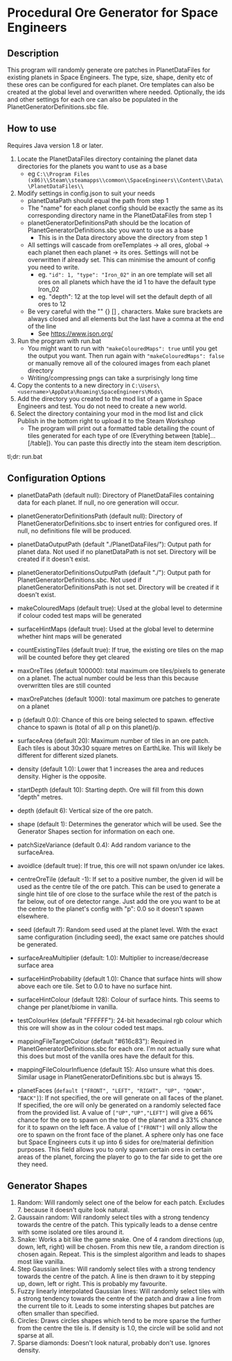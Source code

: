 # Procedural Ore Generator for Space Engineers

## Description

This program will randomly generate ore patches in PlanetDataFiles for existing planets in Space Engineers. The type, size, shape, denity etc of these ores can be configured for each planet. Ore templates can also be created at the global level and overwritten where needed. Optionally, the ids and other settings for each ore can also be populated in the PlanetGeneratorDefinitions.sbc file. 


## How to use

Requires Java version 1.8 or later.

1. Locate the PlanetDataFiles directory containing the planet data directories for the planets you want to use as a base
   - eg `C:\\Program Files (x86)\\Steam\\steamapps\\common\\SpaceEngineers\\Content\\Data\\PlanetDataFiles\\` 
2. Modify settings in config.json to suit your needs
   - planetDataPath should equal the path from step 1
   - The "name" for each planet config should be exactly the same as its corresponding directory name in the PlanetDataFiles from step 1
   - planetGeneratorDefinitionsPath should be the location of PlanetGeneratorDefinitions.sbc you want to use as a base
     - This is in the Data directory above the directory from step 1
   - All settings will cascade from oreTemplates -> all ores, global -> each planet then each planet -> its ores. Settings will not be overwritten if already set. This can minimise the amount of config you need to write.
     - eg. `"id": 1, "type": "Iron_02"` in an ore template will set all ores on all planets which have the id 1 to have the default type Iron_02
     - eg. "depth": 12 at the top level will set the default depth of all ores to 12
   - Be very careful with the "" {} [] , characters. Make sure brackets are always closed and all elements but the last have a comma at the end of the line
     - See https://www.json.org/
3. Run the program with run.bat
   - You might want to run with `"makeColouredMaps": true` until you get the output you want. Then run again with `"makeColouredMaps": false` or manually remove all of the coloured images from each planet directory
   - Writing/compressing pngs can take a surprisingly long time
4. Copy the contents to a new directory in `C:\Users\<username>\AppData\Roaming\SpaceEngineers\Mods\`
5. Add the directory you created to the mod list of a game in Space Engineers and test. You do not need to create a new world.
6. Select the directory containing your mod in the mod list and click Publish in the bottom right to upload it to the Steam Workshop
   - The program will print out a formatted table detailing the count of tiles generated for each type of ore (Everything between [table]...[/table]). You can paste this directly into the steam item description.

tl;dr: run.bat


## Configuration Options
- planetDataPath (default null): Directory of PlanetDataFiles containing data for each planet. If null, no ore generation will occur. 
- planetGeneratorDefinitionsPath (default null): Directory of PlanetGeneratorDefinitions.sbc to insert entries for configured ores. If null, no definitions file will be produced. 
- planetDataOutputPath (default "./PlanetDataFiles/"): Output path for planet data. Not used if no planetDataPath is not set. Directory will be created if it doesn't exist.
- planetGeneratorDefinitionsOutputPath (default "./"): Output path for PlanetGeneratorDefinitions.sbc. Not used if planetGeneratorDefinitionsPath is not set. Directory will be created if it doesn't exist.
- makeColouredMaps (default true): Used at the global level to determine if colour coded test maps will be generated
- surfaceHintMaps (default true): Used at the global level to determine whether hint maps will be generated
- countExistingTiles (default true): If true, the existing ore tiles on the map will be counted before they get cleared

- maxOreTiles (default 100000): total maximum ore tiles/pixels to generate on a planet. The actual number could be less than this because overwritten tiles are still counted
- maxOrePatches (default 1000): total maximum ore patches to generate on a planet

- p (default 0.0): Chance of this ore being selected to spawn. effective chance to spawn is (total of all p on this planet)/p.
- surfaceArea (default 20): Maximum number of tiles in an ore patch. Each tiles is about 30x30 square metres on EarthLike. This will likely be different for different sized planets.
- density (default 1.0): Lower that 1 increases the area and reduces density. Higher is the opposite.
- startDepth (default 10): Starting depth. Ore will fill from this down "depth" metres.
- depth (default 6): Vertical size of the ore patch.
- shape (default 1): Determines the generator which will be used. See the Generator Shapes section for information on each one.
- patchSizeVariance (default 0.4): Add random variance to the surfaceArea.
- avoidIce (default true): If true, this ore will not spawn on/under ice lakes.
- centreOreTile (default -1): If set to a positive number, the given id will be used as the centre tile of the ore patch. This can be used to generate a single hint tile of ore close to the surface while the rest of the patch is far below, out of ore detector range. Just add the ore you want to be at the centre to the planet's config with "p": 0.0 so it doesn't spawn elsewhere.
- seed (default 7): Random seed used at the planet level. With the exact same configuration (including seed), the exact same ore patches should be generated. 
- surfaceAreaMultiplier (default: 1.0): Multiplier to increase/decrease surface area
- surfaceHintProbability (default 1.0): Chance that surface hints will show above each ore tile. Set to 0.0 to have no surface hint.
- surfaceHintColour (default 128): Colour of surface hints. This seems to change per planet/biome in vanilla.
- testColourHex (default "FFFFFF"): 24-bit hexadecimal rgb colour which this ore will show as in the colour coded test maps.
- mappingFileTargetColour (default "#616c83"): Required in PlanetGeneratorDefinitions.sbc for each ore. I'm not actually sure what this does but most of the vanilla ores have the default for this.
- mappingFileColourInfluence (default 15): Also unsure what this does. Similar usage in PlanetGeneratorDefinitions.sbc but is always 15.
- planetFaces (`default ["FRONT", "LEFT", "RIGHT", "UP", "DOWN", "BACK"]`): If not specified, the ore will generate on all faces of the planet. If specified, the ore will only be generated on a randomly selected face from the provided list. A value of `["UP","UP","LEFT"]` will give a 66% chance for the ore to spawn on the top of the planet and a 33% chance for it to spawn on the left face. A value of `["FRONT"]` will only allow the ore to spawn on the front face of the planet. A sphere only has one face but Space Engineers cuts it up into 6 sides for ore/material definition purposes. This field allows you to only spawn certain ores in certain areas of the planet, forcing the player to go to the far side to get the ore they need. 

## Generator Shapes

1. Random: Will randomly select one of the below for each patch. Excludes 7. because it doesn't quite look natural.
2. Gaussain random: Will randomly select tiles with a strong tendency towards the centre of the patch. This typically leads to a dense centre with some isolated ore tiles around it.
3. Snake: Works a bit like the game snake. One of 4 random directions (up, down, left, right) will be chosen. From this new tile, a random direction is chosen again. Repeat. This is the simplest algorithm and leads to shapes most like vanilla. 
4. Step Gaussian lines: Will randomly select tiles with a strong tendency towards the centre of the patch. A line is then drawn to it by stepping up, down, left or right. This is probably my favourite. 
5. Fuzzy linearly interpolated Gaussian lines: Will randomly select tiles with a strong tendency towards the centre of the patch and draw a line from the current tile to it. Leads to some intersting shapes but patches are often smaller than specified.
6. Circles: Draws circles shapes which tend to be more sparse the further from the centre the tile is. If density is 1.0, the circle will be solid and not sparse at all.
7. Sparse diamonds: Doesn't look natural, probably don't use. Ignores density.